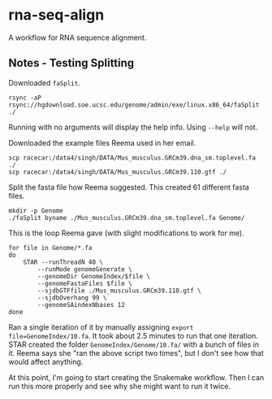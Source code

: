 # rna-seq-align
A workflow for RNA sequence alignment.

## Notes - Testing Splitting

Downloaded `faSplit`.

```shell
rsync -aP rsync://hgdownload.soe.ucsc.edu/genome/admin/exe/linux.x86_64/faSplit ./
```

Running with no arguments will display the help info.
Using `--help` will not.

Downloaded the example files Reema used in her email.

```shell
scp racecar:/data4/singh/DATA/Mus_musculus.GRCm39.dna_sm.toplevel.fa ./
scp racecar:/data4/singh/DATA/Mus_musculus.GRCm39.110.gtf ./
```

Split the fasta file how Reema suggested.
This created 61 different fasta files.

```shell
mkdir -p Genome
./faSplit byname ./Mus_musculus.GRCm39.dna_sm.toplevel.fa Genome/
```

This is the loop Reema gave (with slight modifications to work for me).

```shell
for file in Genome/*.fa
do
    STAR --runThreadN 40 \
        --runMode genomeGenerate \
        --genomeDir GenomeIndex/$file \
        --genomeFastaFiles $file \
        --sjdbGTFfile ./Mus_musculus.GRCm39.110.gtf \
        --sjdbOverhang 99 \
        --genomeSAindexNbases 12
done
```

Ran a single iteration of it by manually assigning `export file=GenomeIndex/10.fa`.
It took about 2.5 minutes to run that one iteration.
STAR created the folder `GenomeIndex/Genome/10.fa/` with a bunch of files in it.
Reema says she "ran the above script two times", but I don't see how that would affect anything.

At this point, I'm going to start creating the Snakemake workflow.
Then I can run this more properly and see why she might want to run it twice.
